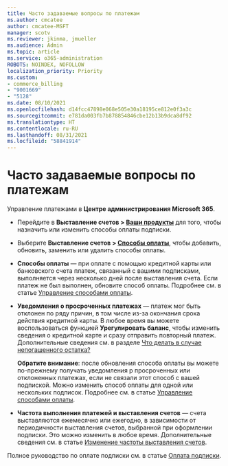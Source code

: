 ```yaml
---
title: Часто задаваемые вопросы по платежам
ms.author: cmcatee
author: cmcatee-MSFT
manager: scotv
ms.reviewer: jkinma, jmueller
ms.audience: Admin
ms.topic: article
ms.service: o365-administration
ROBOTS: NOINDEX, NOFOLLOW
localization_priority: Priority
ms.custom:
- commerce_billing
- "9001669"
- "5128"
ms.date: 08/10/2021
ms.openlocfilehash: d14fcc47898e068e505e30a18195ce812e0f3a3c
ms.sourcegitcommit: e781da003fb7b878854846cbe12b13b9dca8df92
ms.translationtype: HT
ms.contentlocale: ru-RU
ms.lasthandoff: 08/31/2021
ms.locfileid: "58841914"
---
```

# <a name="payment-faq"></a>Часто задаваемые вопросы по платежам

Управление платежами в **Центре администрирования Microsoft 365**.

- Перейдите в **Выставление счетов > [Ваши продукты](https://go.microsoft.com/fwlink/p/?linkid=842054)** для того, чтобы назначить или изменить способы оплаты подписки.
- Выберите **Выставление счетов > [Способы оплаты](https://go.microsoft.com/fwlink/p/?linkid=2018806)**, чтобы добавить, обновить, заменить или удалить способы оплаты.

- **Способы оплаты** — при оплате с помощью кредитной карты или банковского счета платеж, связанный с вашими подписками, выполняется через несколько дней после выставления счета. Если платеж не был выполнен, обновите способ оплаты. Подробнее см. в статье [Управление способами оплаты](https://docs.microsoft.com/microsoft-365/commerce/billing-and-payments/manage-payment-methods).

- **Уведомления о просроченных платежах** — платеж мог быть отклонен по ряду причин, в том числе из-за окончания срока действия кредитной карты. В любое время вы можете воспользоваться функцией **Урегулировать баланс**, чтобы изменить сведения о кредитной карте и сразу отправить повторный платеж. Дополнительные сведения см. в разделе [Что делать в случае непогашенного остатка?](https://docs.microsoft.com/microsoft-365/commerce/billing-and-payments/pay-for-your-subscription#what-if-i-have-an-outstanding-balance)

    **Обратите внимание**: после обновления способа оплаты вы можете по-прежнему получать уведомления р просроченных или отклоненных платежах, если не связали этот способ с вашей подпиской. Можно изменить способ оплаты для одной или нескольких подписок. Подробнее см. в статье [Управление способами оплаты](https://docs.microsoft.com/microsoft-365/commerce/billing-and-payments/manage-payment-methods).

- **Частота выполнения платежей и выставления счетов** — счета выставляются ежемесячно или ежегодно, в зависимости от периодичности выставления счетов, выбранной при оформлении подписки. Это можно изменить в любое время. Дополнительные сведения см. в статье [Изменение частоты выставления счетов](https://docs.microsoft.com/microsoft-365/commerce/billing-and-payments/change-payment-frequency).

Полное руководство по оплате подписки см. в статье [Оплата подписки](https://docs.microsoft.com/microsoft-365/commerce/billing-and-payments/pay-for-your-subscription).

